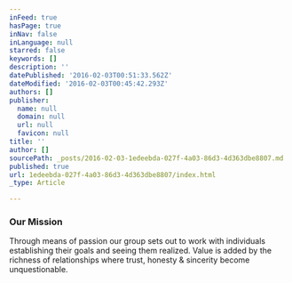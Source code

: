 ```yaml
---
inFeed: true
hasPage: true
inNav: false
inLanguage: null
starred: false
keywords: []
description: ''
datePublished: '2016-02-03T00:51:33.562Z'
dateModified: '2016-02-03T00:45:42.293Z'
authors: []
publisher:
  name: null
  domain: null
  url: null
  favicon: null
title: ''
author: []
sourcePath: _posts/2016-02-03-1edeebda-027f-4a03-86d3-4d363dbe8807.md
published: true
url: 1edeebda-027f-4a03-86d3-4d363dbe8807/index.html
_type: Article

---
```

### Our Mission

Through means of passion our group sets out to work with individuals establishing their goals and seeing them realized. Value is added by the richness of relationships where trust, honesty & sincerity become unquestionable.